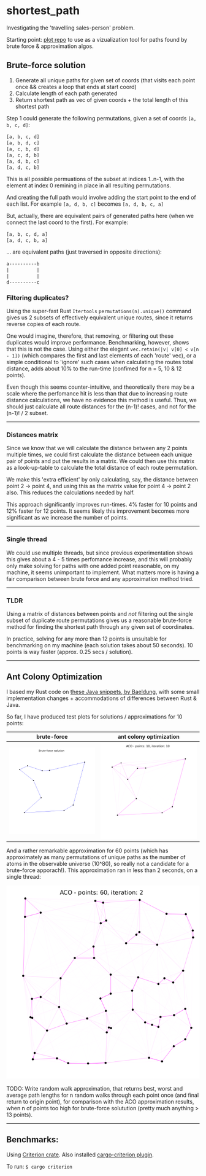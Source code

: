 # shortest_path

Investigating the 'travelling sales-person' problem.

Starting point: [plot repo](https://github.com/jinjagit/plot) to use as a vizualization tool for paths found by brute force & approximation algos.

## Brute-force solution

1. Generate all unique paths for given set of coords (that visits each point once && creates a loop that ends at start coord)
2. Calculate length of each path generated
3. Return shortest path as vec of given coords + the total length of this shortest path

Step 1 could generate the following permutations, given a set of coords `[a, b, c, d]`:
```
[a, b, c, d]
[a, b, d, c]
[a, c, b, d]
[a, c, d, b]
[a, d, b, c]
[a, d, c, b]
```

This is all possible permuations of the subset at indices 1..n-1, with the element at index 0 remining in place in all resulting permutations.

And creating the full path would involve adding the start point to the end of each list.
For example `[a, d, b, c]` becomes `[a, d, b, c, a]`

But, actually, there are equivalent pairs of generated paths here (when we connect the last coord to the first). For example:
```
[a, b, c, d, a]
[a, d, c, b, a]
```
... are equivalent paths (just traversed in opposite directions):
```
a----------b
|          |
|          |
d----------c
```

### Filtering duplicates?

Using the super-fast Rust `Itertools` `permutations(n).unique()` command gives us 2 subsets of effectively equivalent unique routes, since it returns reverse copies of each route.

One would imagine, therefore, that removing, or filtering out these duplicates would improve performance. Benchmarking, however, shows that this is not the case. Using either the elegant `vec.retain(|v| v[0] < v[n - 1])` (which compares the first and last elements of each 'route' vec), or a simple conditional to 'ignore' such cases when calculating the routes total distance, adds about 10% to the run-time (confimed for n = 5, 10 & 12 points).

Even though this seems counter-intuitive, and theoretically there may be a scale where the perfomance hit is less than that due to increasing route distance calculations, we have no evidence this method is useful. Thus, we should just calculate all route distances for the (n-1)! cases, and not for the (n-1)! / 2 subset.

____________________________________________________________________________

### Distances matrix

Since we know that we will calculate the distance between any 2 points multiple times, we could first calculate the distance between each unique pair of points and put the results in a matrix. We could then use this matrix as a look-up-table to calculate the total distance of each route permutation.

We make this 'extra efficient' by only calculating, say, the distance between point 2 -> point 4, and using this as the matrix value for point 4 -> point 2 also. This reduces the calculations needed by half.

This approach significantly improves run-times. 4% faster for 10 points and 12% faster for 12 points. It seems likely this improvement becomes more significant as we increase the number of points.

____________________________________________________________________________

### Single thread

We could use multiple threads, but since previous experimentation shows this gives about a 4 - 5 times perfomance increase, and this will probably only make solving for paths with one added point reasonable, on my machine, it seems unimportant to implement. What matters more is having a fair comparison between brute force and any approximation method tried.

____________________________________________________________________________

### TLDR

Using a matrix of distances between points and _not_ filtering out the single subset of duplicate route permutations gives us a reasonable brute-force method for finding the shortest path through any given set of coordinates.

In practice, solving for any more than 12 points is unsuitable for benchmarking on my machine (each solution takes about 50 seconds). 10 points is way faster (approx. 0.25 secs / solution).

____________________________________________________________________________

## Ant Colony Optimization

I based my Rust code on [these Java snippets, by Baeldung](https://www.baeldung.com/java-ant-colony-optimization), with some small implementation changes + accommodations of differences between Rust & Java.

So far, I have produced test plots for solutions / approximations for 10 points:

|          brute-force           |    ant colony optimization    |
|:------------------------------:|:------------------------------:|
|![](images/brute-force-10.png)  |![](images/apng/animation_1.png)|

And a rather remarkable approximation for 60 points (which has approximately as many permutations of unique paths as the number of atoms in the observable universe (10^80), so really not a candidate for a brute-force apporach!). This approximation ran in less than 2 seconds, on a single thread:

![](images/apng/animation_2.png)

TODO: Write random walk approximation, that returns best, worst and average path lengths for n random walks through each point once (and final return to origin point), for comparison with the ACO approximation results, when n of points too high for brute-force solutution (pretty much anything > 13 points).

____________________________________________________________________________

## Benchmarks:

Using [Criterion crate](https://bheisler.github.io/criterion.rs/book/getting_started.html).
Also installed [cargo-criterion plugin](https://github.com/bheisler/cargo-criterion).

To run: `$ cargo criterion`
